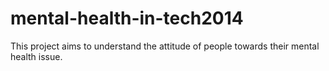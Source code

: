# mental-health-in-tech2014
This project aims to understand the attitude of people towards their mental health issue.

